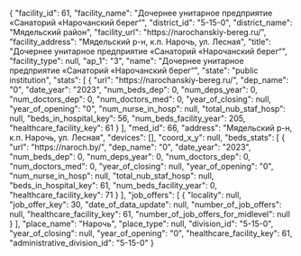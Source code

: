 {
    "facility_id": 61,
    "facility_name": "Дочернее унитарное предприятие «Санаторий «Нарочанский берег“",
    "district_id": "5-15-0",
    "district_name": "Мядельский район",
    "facility_url": "https:\/\/narochanskiy-bereg.ru\/",
    "facility_address": "Мядельский р-н, к.п. Нарочь, ул. Лесная",
    "title": "Дочернее унитарное предприятие «Санаторий «Нарочанский берег“",
    "facility_type": null,
    "ap_1": "3",
    "name": "Дочернее унитарное предприятие «Санаторий «Нарочанский берег“",
    "state": "public institution",
    "stats": [
        {
            "url": "https:\/\/narochanskiy-bereg.ru\/",
            "dep_name": "0",
            "date_year": "2023",
            "num_beds_dep": 0,
            "num_deps_year": 0,
            "num_doctors_dep": 0,
            "num_doctors_med": 0,
            "year_of_closing": null,
            "year_of_opening": "0",
            "num_nurse_in_hosp": null,
            "total_nub_staf_hosp": null,
            "beds_in_hospital_key": 56,
            "num_beds_facility_year": 205,
            "healthcare_facility_key": 61
        }
    ],
    "med_id": 66,
    "address": "Мядельский р-н, к.п. Нарочь, ул. Лесная",
    "devices": [],
    "coord_x_y": null,
    "beds_stats": [
        {
            "url": "https:\/\/naroch.by\/",
            "dep_name": "0",
            "date_year": "2023",
            "num_beds_dep": 0,
            "num_deps_year": 0,
            "num_doctors_dep": 0,
            "num_doctors_med": 0,
            "year_of_closing": null,
            "year_of_opening": "0",
            "num_nurse_in_hosp": null,
            "total_nub_staf_hosp": null,
            "beds_in_hospital_key": 61,
            "num_beds_facility_year": 0,
            "healthcare_facility_key": 71
        }
    ],
    "job_offers": [
        {
            "locality": null,
            "job_offer_key": 30,
            "date_of_data_update": null,
            "number_of_job_offers": null,
            "healthcare_facility_key": 61,
            "number_of_job_offers_for_midlevel": null
        }
    ],
    "place_name": "Нарочь",
    "place_type": null,
    "division_id": "5-15-0",
    "year_of_closing": null,
    "year_of_opening": "0",
    "healthcare_facility_key": 61,
    "administrative_division_id": "5-15-0"
}